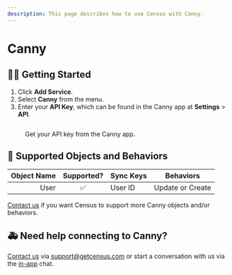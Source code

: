 ```yaml
---
description: This page describes how to use Census with Canny.
---
```


# Canny

## 🏃‍♀️ Getting Started

1. Click **Add Service**.
2. Select **Canny** from the menu.
3. Enter your **API Key**, which can be found in the Canny app at **Settings** > **API**.

<figure><img src="../.gitbook/assets/canny.png" alt=""><figcaption><p>Get your API key from the Canny app.</p></figcaption></figure>

## 🔀 Supported Objects and Behaviors

| **Object Name** | **Supported?** | **Sync Keys**  | **Behaviors**       |
| --------------: | :------------: | ---------------- | ------------------- |
| User | ✅ | User ID | Update or Create |

[Contact us](mailto:support@getcensus.com) if you want Census to support more Canny objects and/or behaviors.

## 🚑 Need help connecting to Canny?

[Contact us](mailto:support@getcensus.com) via support@getcensus.com or start a conversation with us via the [in-app](https://app.getcensus.com) chat.
